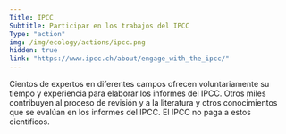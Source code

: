 ```yaml
---
Title: IPCC
Subtitle: Participar en los trabajos del IPCC
Type: "action"
img: /img/ecology/actions/ipcc.png
hidden: true
link: "https://www.ipcc.ch/about/engage_with_the_ipcc/"
---
```


Cientos de expertos en diferentes campos ofrecen voluntariamente su tiempo y experiencia para elaborar los informes del IPCC. Otros miles contribuyen al proceso de revisión y a la literatura y otros conocimientos que se evalúan en los informes del IPCC. El IPCC no paga a estos científicos.